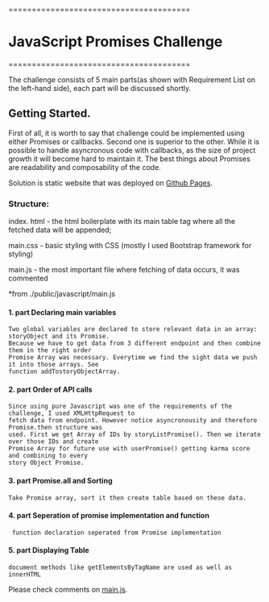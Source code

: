 <p>=======================================</p>
<h1>JavaScript Promises Challenge</h1>
<p>=======================================</p>

<p>The challenge consists of 5 main parts(as shown with Requirement List on the left-hand side), 
each part will be discussed shortly.</p>

<h2>Getting Started.</h2>

<p>First of all, it is worth to say that challenge could be implemented using either Promises or callbacks.
Second one is superior to the other. While it is possible to handle asyncronous code with callbacks, as 
the size of project growth it will become hard to maintain it. The best things about Promises are 
readability and composability of the code.</p>

<p>Solution is static website that was deployed on <a target="_blank" href="https://muzakparov.github.io/hacker_news_api/">Github Pages</a>.</p>

<h3>Structure:</h3>

<p>index. html - the html boilerplate with its main table tag where all the fetched data will be appended;</p>

<p>main.css - basic styling with CSS (mostly I used Bootstrap framework for styling)</p>

<p>main.js - the most important file where fetching of data occurs, it was commented</p>



<p>*from ./public/javascript/main.js</p>
<h4>1. part Declaring main variables</h4>

    Two global variables are declared to store relevant data in an array: storyObject and its Promise.
    Because we have to get data from 3 different endpoint and then combine them in the right order
    Promise Array was necessary. Everytime we find the sight data we push it into those arrays. See
    function addTostoryObjectArray.
<h4>2. part Order of API calls</h4>

    Since using pure Javascript was one of the requirements of the challenge, I used XMLHttpRequest to  
    fetch data from endpoint. However notice asyncronousity and therefore Promise.then structure was
    used. First we get Array of IDs by storyListPromise(). Then we iterate over those IDs and create
    Promise Array for future use with userPromise() getting karma score and combining to every 
    story Object Promise.
<h4>3. part Promise.all and Sorting</h4>

    Take Promise array, sort it then create table based on these data.
<h4>4. part Seperation of promise implementation and function</h4>

     function declaration seperated from Promise implementation
<h4>5. part Displaying Table</h4>

    document methods like getElementsByTagName are used as well as innerHTML


<p>Please check comments on <a target="_blank" href="https://github.com/muzakparov/hacker_news_api/tree/gh-pages/public/javascript">main.js</a>.</p>
    
